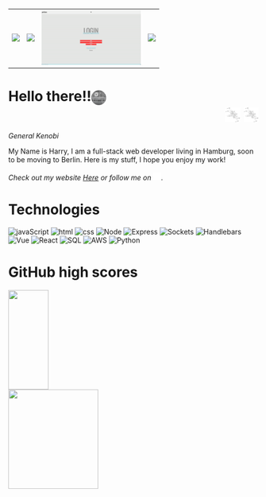 <table>
<tr>
<td>
  
<a href="https://github.com/TheAngryEnglishman/Landing_Zone">
  <img src="https://github.com/TheAngryEnglishman/Landing_Zone/blob/main/landing-zone.gif" width="200" />
</a>
  
</pre>
</td>
<td>
  
<a href="https://github.com/TheAngryEnglishman/make-love-not-war">
  <img src="https://github.com/TheAngryEnglishman/make-love-not-war/blob/main/make-love-not-war.gif" width="200" />
</a>
  
</pre>
</td>
<td>
  
<a href="https://github.com/TheAngryEnglishman/petition">
   <img src="https://github.com/TheAngryEnglishman/petition/blob/main/petition.gif" width="200" />
</a>

</pre>
</td>
<td>
  
<a href="https://github.com/TheAngryEnglishman/Text-Particles/">
   <img src="https://github.com/TheAngryEnglishman/Text-Particles/blob/main/text-particles.gif" width="200" />
</a>

</pre>
</td>
</table>

# Hello there!!<img align="center" src="https://github.com/TheAngryEnglishman/TheAngryEnglishman/blob/main/deathstar.png" height="30" width="30"/> <div style="text-align: right"><img align="center" src="https://github.com/TheAngryEnglishman/TheAngryEnglishman/blob/main/xwing.png" height="30" width="30"/> <img align="center" src="https://github.com/TheAngryEnglishman/TheAngryEnglishman/blob/main/xwing.png" height="30" width="30"/></div>

_General Kenobi_

My Name is Harry, I am a full-stack web developer living in Hamburg, soon to be moving to Berlin. Here is my stuff, I hope you enjoy my work!
<br  />
<br  />
_Check out my website [Here](https://harrywhorlow.io) or follow me on [![LinkedIn][1.2]][1]._

# Technologies

![javaScript](https://img.shields.io/badge/JavaScript-ES6-green) ![html](https://img.shields.io/badge/HTML-HTML5-green) ![css](https://img.shields.io/badge/CSS-CSS3-green) ![Node](https://img.shields.io/badge/Node-17.2.0-green) ![Express](https://img.shields.io/badge/Express-4.17.1-green) ![Sockets](https://img.shields.io/badge/Scokets-4.4.0-green) ![Handlebars](https://img.shields.io/badge/Handlebars-4.7.7-green) ![Vue](https://img.shields.io/badge/Vue-2.6.14-green) ![React](https://img.shields.io/badge/React-17.0-green) ![SQL](https://img.shields.io/badge/SQL-2019-purple) ![AWS](https://img.shields.io/badge/Amazon-webServices-purple) ![Python](https://img.shields.io/badge/Python-3.10.0-blue)

[1.2]: https://github.com/TheAngryEnglishman/TheAngryEnglishman/blob/main/linkedin.png
[1]: https://www.linkedin.com/in/harry-whorlow-b63015227/

# GitHub high scores

<p float="left">
<a href="https://github.com/TheAngryEnglishman/Landing_Zone">
  <img align="center" src="https://github-readme-stats.vercel.app/api/top-langs/?username=TheAngryEnglishman&layout=compact&theme=dark&show_icons=true" height="200" width="40%"/>
</a>

<a href="https://github.com/TheAngryEnglishman/make-love-not-war">
  <img align="center" src="https://github-readme-stats.vercel.app/api?username=TheAngryEnglishman&theme=dark&show_icons=true"  height="200" width="60%"/>
</a>
</p>
